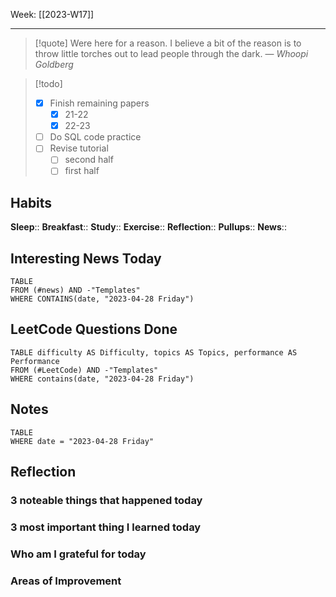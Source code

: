 Week: [[2023-W17]]
- - -
>[!quote]
> Were here for a reason. I believe a bit of the reason is to throw little torches out to lead people through the dark.
> — <cite>Whoopi Goldberg</cite>

>[!todo]
>- [x] Finish remaining papers
>	- [x] 21-22
>	- [x] 22-23
>- [ ] Do SQL code practice
>- [ ] Revise tutorial
>	- [ ] second half
>	- [ ] first half

## Habits

**Sleep**::
**Breakfast**::
**Study**:: 
**Exercise**:: 
**Reflection**:: 
**Pullups**::
**News**::

## Interesting News Today

```dataview
TABLE 
FROM (#news) AND -"Templates"
WHERE CONTAINS(date, "2023-04-28 Friday") 
```

## LeetCode Questions Done

```dataview
TABLE difficulty AS Difficulty, topics AS Topics, performance AS Performance
FROM (#LeetCode) AND -"Templates"
WHERE contains(date, "2023-04-28 Friday") 
```

## Notes

```dataview
TABLE
WHERE date = "2023-04-28 Friday"
```

## Reflection

### 3 noteable things that happened today

### 3 most important thing I learned today

### Who am I grateful for today

### Areas of Improvement